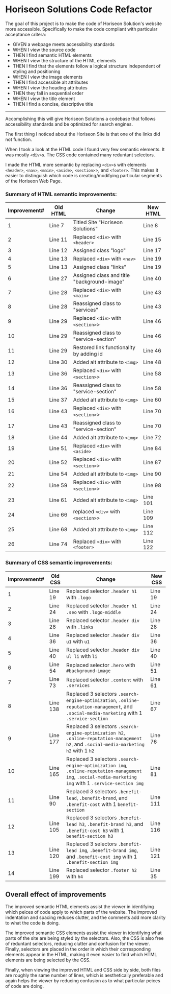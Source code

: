 # Horiseon Solutions Code Refactor

The goal of this project is to make the code of Horiseon Solution's website more accessible.  Specifically to make the code compliant with particular acceptance critera:

* GIVEN a webpage meets accessibility standards
 * WHEN I view the source code
  * THEN I find semantic HTML elements
 * WHEN I view the structure of the HTML elements
  * THEN I find that the elements follow a logical structure independent of styling and positioning
 * WHEN I view the image elements
  * THEN I find accessible alt attributes
 * WHEN I view the heading attributes
  * THEN they fall in sequential order
 * WHEN I view the title element
  * THEN I find a concise, descriptive title

------------------------------------------

Accomplishing this will give Horiseon Solutions a codebase that follows accessibility standards and be optimized for search engines.

The first thing I noticed about the Horiseon Site is that one of the links did not function.  

When I took a look at the HTML code I found very few semantic elements.  It was mostly `<div>`s.  The CSS code contained many reduntant selectors.

I made the HTML more semantic by replacing `<div>`s with elements `<header>`, `<nav>`, `<main>`, `<aside>`, `<section>`>, and `<footer>`.  This makes it easier to distinguish which code is creating/modifying particular segments of the Horiseon Web Page.   


### Summary of HTML semantic improvements:

Improvement# | Old HTML | Change | New HTML
-------|-------|---------|-----------
 1 | Line 7 | Titled Site "Horiseon Solutions" | Line 8
 2 | Line  11 | Replaced `<div>` with  ``<header>`` | Line 15
 3 | Line 12 | Assigned class "logo" | Line 17
 4 | Line 13 | Replaced `<div>` with `<nav>` | Line 19
 5 | Line 13 | Assigned class "links" | Line 19
 6 | Line 27 | Assigned class and title "background-image" | Line 40
 7 | Line 28 | Replaced `<div>` with `<main>` | Line 43
 8 | Line 28 | Reassigned class to "services" | Line 43
 9 | Line 29 | Replaced `<div>` with `<section>`> | Line 46
10 | Line 29 | Reassigned class to "service-section" | Line 46
11 | Line 29 | Restored link functionality by adding id | Line 46
12 | Line 30 | Added alt attribute to `<img>` | Line 48
13 | Line 36 | Replaced `<div>` with `<section>`> | Line 58
14 | Line 36 | Reassigned class to "service-section" | Line 58
15 | Line 37 | Added alt attribute to `<img>` | Line 60
16 | Line 43 | Replaced `<div>` with `<section>`> | Line 70
17 | Line 43 | Reassigned class to "service-section" | Line 70
18 | Line 44 | Added alt attribute to `<img>` | Line 72
19 | Line 51 | Replaced `<div>` with `<aside>` | Line 84
20 | Line 52 | Replaced `<div>` with `<section>`> | Line 87
21 | Line 54 | Added alt attribute to `<img>` | Line 90
22 | Line 59 | Replaced `<div>` with `<section>`> | Line 98
23 | Line 61 | Added alt attribute to `<img>` | Line 101
24 | Line 66 | replaced `<div>` with `<section>`> | Line 109
25 | Line 68 | Added alt attribute to `<img>` | Line 112
26 | Line 74 | Replaced `<div>` with `<footer>` | Line 122

### Summary of CSS semantic improvements:
Improvement# | Old CSS | Change | New CSS
-------|-------|---------|-----------
 1 | Line 19 | Replaced selector `.header h1` with `.logo` | Line 19
 2 | Line 24 | Replaced selector `.header h1 .seo` with `.logo-middle` | Line 24
 3 | Line 28 | Replaced selector `.header div` with `.links` | Line 28
 4 | Line 36 | Replaced selector `.header div u1` with `u1` | Line 36
 5 | Line 40 | Replaced selector `.header div ul li` with `li`| Line 40
 6 | Line 54 | Replaced selector `.hero` with `#background-image` | Line 51
 7 | Line 73 | Replaced selector `.content` with `.services` | Line 61
 8 | Line 138 | Replaced 3 selectors `.search-engine-optimization`, `.online-reputation-management`, and `.social-media-marketing` with 1 `.service-section` | Line 67
 9 | Line 177 | Replaced 3 selectors `.search-engine-optimization h2`, `.online-reputation-management h2`, and `.social-media-marketing h2` with 1 `h2` | Line 76
 10 | Line 165 | Replaced 3 selectors `.search-engine-optimization img`, `.online-reputation-management img`, `.social-media-marketing img` with 1 `.service-section img` | Line 81
 11 | Line 90 | Replaced 3 selectors `.benefit-lead`, `.benefit-brand`, and `.benefit-cost` with 1 `benefit-section` | Line 111
 12 | Line 105 | Replaced 3 selectors `.benefit-lead h3`, `.benefit-brand h3`, and `.benefit-cost h3` with 1 `benefit-section h3` | Line 116
 13 | Line 120 | Replaced 3 selectors `.benefit-lead img`, `.benefit-brand img`, and `.benefit-cost img` with 1 `.benefit-section img` | Line 121
 14 | Line 199 | Replaced selector `.footer h2` with `h4` | Line 35


## Overall effect of improvements

The improved semantic HTML elements assist the viewer in identifying which peices of code apply to which parts of the website.  The improved indentation and spacing reduces clutter, and the comments add more clarity to what the code is doing.

The improved semantic CSS elements assist the viewer in identifying what parts of the site are being styled by the selectors.  Also, the CSS is also free of reduntant selectors, reducing clutter and confusion for the viewer.  Finally, selectors are placed in the order in which their corresponding elements appear in the HTML, making it even easier to find which HTML elements are being selected by the CSS.

Finally, when viewing the improved HTML and CSS side by side, both files are roughly the same number of lines, which is aesthetically preferable and again helps the viewer by reducing confusion as to what particular peices of code are doing.



